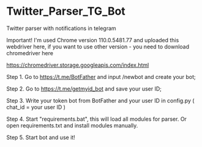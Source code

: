 # Twitter_Parser_TG_Bot
Twitter parser with notifications in telegram

Important! I'm used Chrome version 110.0.5481.77 and uploaded this webdriver here, if you want to use other version - you need to download chromedriver here

https://chromedriver.storage.googleapis.com/index.html

Step 1. Go to https://t.me/BotFather and input /newbot and create your bot;

Step 2. Go to https://t.me/getmyid_bot and save your user ID;

Step 3. Write your token bot from BotFather and your user ID in config.py ( chat_id = your user ID )

Step 4. Start "requirements.bat", this will load all modules for parser. Or open requirements.txt and install modules manually.

Step 5. Start bot and use it!
